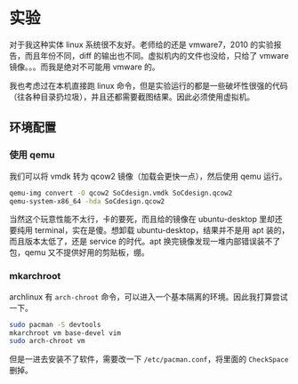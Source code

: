 # 实验

对于我这种实体 linux 系统很不友好。老师给的还是 vmware7，2010 的实验报告，而且年份不同，diff 的输出也不同。虚拟机内的文件也没给，只给了 vmware 镜像。。。而我是绝对不可能用 vmware 的。

我也考虑过在本机直接跑 linux 命令，但是实验运行的都是一些破坏性很强的代码（往各种目录扔垃圾），并且还都需要截图结果。因此必须使用虚拟机。

## 环境配置

### 使用 qemu

我们可以将 vmdk 转为 qcow2 镜像（加载会更快一点），然后使用 qemu 运行。

```bash
qemu-img convert -O qcow2 SoCdesign.vmdk SoCdesign.qcow2
qemu-system-x86_64 -hda SoCdesign.qcow2
```

当然这个玩意性能不太行，卡的要死，而且给的镜像在 ubuntu-desktop 里却还要纯用 terminal，实在是傻。想卸载 ubuntu-desktop，结果并不是用 apt 装的，而且版本太低了，还是 service 的时代。apt 换完镜像发现一堆内部错误装不了包，qemu 又不提供好用的剪贴板，绷。

### mkarchroot

archlinux 有 `arch-chroot` 命令，可以进入一个基本隔离的环境。因此我打算尝试一下。

```bash
sudo pacman -S devtools
mkarchroot vm base-devel vim
sudo arch-chroot vm
```

但是一进去安装不了软件，需要改一下 `/etc/pacman.conf`，将里面的 `CheckSpace` 删掉。
